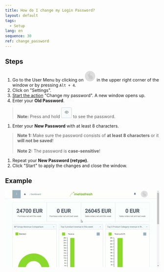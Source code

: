 ```yaml
---
title: How do I change my Login Password?
layout: default
tags:
  - Setup
lang: en
sequence: 30
ref: change_password
---
```


## Steps

1. Go to the User Menu by clicking on ![](assets/UserMenu_Rabbit_WebUI.png) in the upper right corner of the window or by pressing `Alt + 4`.
1. Click on "Settings".
1. [Start the action](StartAction) "Change my password". A new window opens up.
1. Enter your **Old Password**.
 >**Note:** Press and hold ![](assets/ShowPassword_Icon.png) to see the password.

1. Enter your **New Password** with at least 8 characters.
 >**Note 1:** Make sure the password consists of **at least 8 characters** or it **will not be saved**!<br><br>
 >**Note 2:** The password is **case-sensitive**!

1. Repeat your **New Password (retype)**.
1. Click "Start" to apply the changes and close the window.

## Example
![](assets/Change_password.gif)
